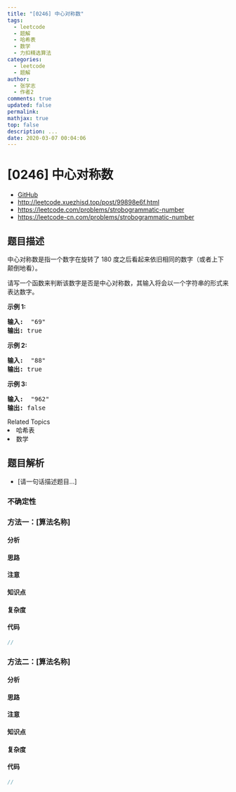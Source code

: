 ```yaml
---
title: "[0246] 中心对称数"
tags:
  - leetcode
  - 题解
  - 哈希表
  - 数学
  - 力扣精选算法
categories:
  - leetcode
  - 题解
author:
  - 张学志
  - 作者2
comments: true
updated: false
permalink:
mathjax: true
top: false
description: ...
date: 2020-03-07 00:04:06
---
```



# [0246] 中心对称数
* [GitHub](https://github.com/algoboy101/LeetCodeCrowdsource/tree/master/_posts/QA/%5B0246%5D%20%E4%B8%AD%E5%BF%83%E5%AF%B9%E7%A7%B0%E6%95%B0.md)
* http://leetcode.xuezhisd.top/post/99898e6f.html
* https://leetcode.com/problems/strobogrammatic-number
* https://leetcode-cn.com/problems/strobogrammatic-number


## 题目描述

<p>中心对称数是指一个数字在旋转了&nbsp;180 度之后看起来依旧相同的数字（或者上下颠倒地看）。</p>

<p>请写一个函数来判断该数字是否是中心对称数，其输入将会以一个字符串的形式来表达数字。</p>

<p><strong>示例 1:</strong></p>

<pre><strong>输入:</strong>  &quot;69&quot;
<strong>输出:</strong> true
</pre>

<p><strong>示例 2:</strong></p>

<pre><strong>输入:</strong>  &quot;88&quot;
<strong>输出:</strong> true</pre>

<p><strong>示例 3:</strong></p>

<pre><strong>输入:</strong>  &quot;962&quot;
<strong>输出:</strong> false</pre>
<div><div>Related Topics</div><div><li>哈希表</li><li>数学</li></div></div>


## 题目解析
* [请一句话描述题目...]

### 不确定性


### 方法一：[算法名称]

#### 分析

#### 思路

#### 注意

#### 知识点

#### 复杂度

#### 代码

```cpp
//
```


### 方法二：[算法名称]

#### 分析

#### 思路

#### 注意

#### 知识点

#### 复杂度

#### 代码

```cpp
//
```


